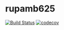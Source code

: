 # rupamb625
[![Build Status](https://img.shields.io/travis/rupambh/rupamb625/master.svg)](https://travis-ci.org/rupambh/rupamb625)
[![codecov](https://codecov.io/github/rupambh/rupamb/branch/master/graphs/badge.svg)](https://codecov.io/github/rupambh/rupamb) 
